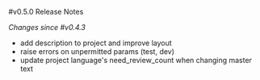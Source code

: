 #v0.5.0 Release Notes

*Changes since #v0.4.3*

- add description to project and improve layout
- raise errors on unpermitted params (test, dev)
- update project language's need_review_count when changing master text
